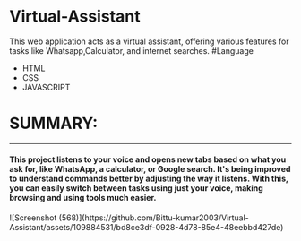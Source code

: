 # Virtual-Assistant
This web application acts as a virtual assistant, offering various features for tasks like Whatsapp,Calculator, and internet searches.
#Language
<ul>
  <li>HTML</li>
  <li>CSS</li>
  <li>JAVASCRIPT</li>
</ul>
<h1>SUMMARY:</h1>
<hr>
<h4>This project listens to your voice and opens new tabs based on what you ask for, like WhatsApp, a calculator, or Google search. It's being improved to understand commands better by adjusting the way it listens. With this, you can easily switch between tasks using just your voice, making browsing and using tools much easier.</h4>
![Screenshot (568)](https://github.com/Bittu-kumar2003/Virtual-Assistant/assets/109884531/bd8ce3df-0928-4d78-85e4-48eebbd427de)
